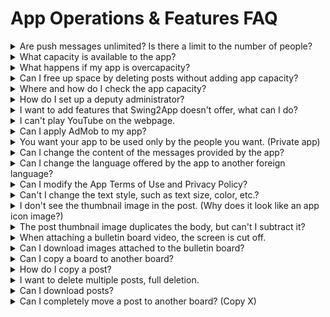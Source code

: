 # App Operations & Features FAQ

<details>

<summary>Are push messages unlimited? Is there a limit to the number of people?</summary>

Yes, push shipments are unlimited.

Push has **no limit to the number of dispatches and is available to an unlimited number of people.**

In addition, all the features offered by the Swing2App are free, so push sending is free, and you can send pushes freely.

</details>

<details>

<summary>What capacity is available to the app?</summary>

The free version and the paid version also have different capacity depending on the product used.

**\*Free version: 100MB capacity**

**\*Paid version**

1\)Basic type use ticket: 2GB capacity

2\)Expandable subscription: 10GB capacity

3\)Premium Use: 50GB of capacity

Please check the capacity provided by version and by product.

</details>

<details>

<summary>What happens if my app is overcapacity?</summary>

If the amount of capacity provided to the app is exceeded, the app will be suspended. \*Stop after 3 days of overcapacity

Even if you use a paid app, regardless of the remaining period of use, it will be suspended if the capacity is exceeded.

Suspension of an app due to an overcapacity is the same as the expiration of the subscription period.

(See image)

<img src="../.gitbook/assets/EN_이용기간만료.png" alt="" data-size="original">

**The app won't be deleted, but when you launch it, you'll get a "Your subscription has expired" message and the app won't run.**

Users who download the app from the Store will also be restricted from using the app when the message appears.

Therefore, if the capacity is exceeded, you can free up capacity by purchasing and applying a separate capacity add-on for as much capacity as you are insufficient, or by deleting the larger posts from the resource management page.

If the capacity is exceeded, we will notify you by e-mail or text.

</details>

<details>

<summary>Can I free up space by deleting posts without adding app capacity?</summary>

Yes you can.

On the App Manager Page - Service option - Manage storage page.

You can check the post capacity on that page.

**\*Posts you don't need (images such as photos) can be checked and deleted.**

**As soon as you delete it, you'll see a new capacity aggregation, and you can free up capacity by deleting the post.**

(See image)

[![](https://s3.ap-northeast-2.amazonaws.com/swing2bucket/resource/image/help/11c1834143a103ebefc9c172493e945a.png)](http://blog.naver.com/PostView.nhn?blogId=swing2app\&logNo=221208812417\&parentCategoryNo=\&categoryNo=49\&viewDate=\&isShowPopularPosts=false\&from=postView)

\* For more information on how to use resource management, please check the corresponding manual.

**☞ \[App Capacity Management - Go to the Resource Management How-to Manual]**

</details>

<details>

<summary>Where and how do I check the app capacity?</summary>

You can check the app capacity by going to the [<mark style="color:blue;">\[Service-Manage Storage\]</mark>](https://www.swing2app.com/view/storage\_manager) page.

You can see what's available in the app, what it's currently using, and what's remaining available.

</details>

<details>

<summary>How do I set up a deputy administrator?</summary>

On the Swing2App app Manager page, go to [<mark style="color:blue;">the</mark> Push & Members - View all members <mark style="color:blue;">menu.</mark>](https://www.swing2app.com/view/member\_list)

You can select the user you want to set as a deputy administrator and then change the permissions to administrator in the permission group settings

**There's no separate name of a deputy administrator, but the creator of the app gives the app user administrator privileges to manage and run the app together.**

We'll attach a link to the detailed method, so it's easy to understand if you look at it.

\*\*☞ \*\*<mark style="color:blue;">**Go to see how to set up a deputy administrator**</mark>

</details>

<details>

<summary>I want to add features that Swing2App doesn't offer, what can I do?</summary>

We are customizing for those who want a service that goes beyond a Swing2App solution.

Customization means app development, providing customization in 1:1 customization. You can do this by asking the Swing2App team.

If you would like to develop an app or have the features you need, please send your proposal or storyboard <mark style="color:blue;">help@swing2app.com</mark> swing2app email.

After confirmation, the development team will guide you through the availability of development, quotations, etc.

</details>

<details>

<summary>I can't play YouTube on the webpage.</summary>

This is a problem caused by YouTube not allowing you to embed apps or built-in sites. If you change the YouTube link url to the following format, it will work smoothly:

**Example)** <mark style="color:blue;"><mark style="color:red;">https://youtu.be/W8Ysr18ZxxU?t=1<mark style="color:red;"></mark>

<mark style="color:blue;">→</mark> <mark style="color:red;">https://www.youtube.com/embed/W8Ysr18ZxxU?t=1</mark>

If you change the link format a little bit as above, you can watch the video from within the webpage without problems.

</details>

<details>

<summary>Can I apply AdMob to my app?</summary>

You can set up and operate the AdMob plugin directly in your own apps.

Admob can be set directly by purchasing the \[Google Admob Applied Plugin] product from the Swing2App Plugin purchase page.

For more information on how to set up an AdMob, please refer to the manual.

**☞ \[Go to Google Admob Setup How-to Help]**

</details>

<details>

<summary>You want your app to be used only by the people you want. (Private app)</summary>

Yes, you can make a private app.

Only users who have installed the app can be approved and designated to use the app by the administrator.

First, in \[Service Management - Policy Management], set the app subscription policy - app privacy to 'Private'.

If you set it to private, users who install the app will need to sign up first. (If you do not register, you will not be able to use the app)

Even if the registration is complete, the administrator must approve the member before he or she can use the app.

\+Administrators can change their status to 'Approve' by selecting only the desired members from the list of registered members on the \[Push & Member-Inquiry] page.

\+Authorized users will use your app normally, and if they don't get approved, they won't be able to use it.

\*\*☞ \*\*<mark style="color:blue;">**See how to create a private app**</mark>

</details>

<details>

<summary>Can I change the content of the messages provided by the app?</summary>

Yes you can.

The content text used in the app can be modified and used by the administrator himself, and it can be changed to a foreign language.

Go to <mark style="color:blue;">App</mark> <mark style="color:blue;">Manager page→Services→Manage Text, and you'll see all the phrases and messages displayed and used in your app.</mark>

\-If you modify the entire text of the app, please press the \[Download] button to accept it as an Excel file, modify it and register the file again.

\-If you modify only a few phrases, you can search for and find the contents by pressing the \*control + F button.

After editing the content, please go to the App Maker page and press the \[Update App] button to update to the new version.

<mark style="color:blue;">**\[Go to the App text Modification Manual Manual]**</mark>

</details>

<details>

<summary>Can I change the language offered by the app to another foreign language?</summary>

Yes you can.

If you want to create an app that is available in English, please use it on the Swing2App global site. Swing2App Global Site: <mark style="color:blue;">https://www.swing2app.com/</mark>

Global sites are created with the app default language all set to English, so they are automatically set to English without any further changes.

\*Since it is not linked to the Korean site, you will need to register a new member to create an app when using the global site.

If you want to change to another foreign language, such as Chinese or Japanese, or if you only want to change a few to English, you can do so in String Management.

Go to <mark style="color:blue;">App</mark> <mark style="color:blue;">Manager page→Services→Manage Text, and you'll see all the phrases and messages displayed and used in your app.</mark>

\-If you modify the entire text of the app, please press the \[Download] button to accept it as an Excel file, modify it and register the file again.

\-If you modify only a few phrases, you can search for and find the contents by pressing the \*control + F button.

After editing the content, please go to App Creation and press the \[Update App] button to update to the new version.

<mark style="color:blue;">**\[Go to the App text Modification Manual Manual]**</mark>

</details>

<details>

<summary>Can I modify the App Terms of Use and Privacy Policy?</summary>

Yes you can. The App Terms of Use can be modified in the <mark style="color:blue;">App Manager page - Services - Subscription settings - App Subscription Policies page - Terms of Service.</mark>

For each question, we put the content in the Swing2App basic settings, so the content is all entered.

Please check the contents and modify the App Terms of Use to suit the app you created.

After modifying the contents on that page, click the **\[Set Policy]** button to save it.

</details>

<details>

<summary>Can't I change the text style, such as text size, color, etc.?</summary>

Write a post - If you choose to write with the **HTML editor**, you can change the style of the text.

When writing in general, writing directly from the app doesn't apply the style.

\*\*Swing2App homepage dashboard - **only available for writing with** **HTML editor.**

After you create a bulletin board, go to the board where you want to write in the Manage Posts menu.

If you choose to Write as an HTML Editor, you can add a variety of text styles.

\*\*☞ \*\*<mark style="color:blue;">**See how to use HTML Editor writing**</mark>

</details>

<details>

<summary>I don't see the thumbnail image in the post. (Why does it look like an app icon image?)</summary>

When specifying a thumbnail image in a post, be sure to select Attach Photo to attach the image file.

If you put an image inside the content (body), the image is not designated as a thumbnail because it is recognized as text.

So when you assign a thumbnail image to your post! Please be sure to register as an attached image.

(See image)

<mark style="color:red;">\*\* This feature is not available in the app, only on the Swing2App homepage - pc version web, mobile version web.</mark>

</details>

<details>

<summary>The post thumbnail image duplicates the body, but can't I subtract it?</summary>

The thumbnail image is designated as the representative image of the first image of the post.

At this time, the image designated as the thumbnail will also appear as the representative image of the post, and it will also appear as a duplicate in the text. It's simple to make it look like a thumbnail without duplication.

\*\*When entering a post, please check \[Use the first image thumbnail]. With this feature, thumbnailed images don't appear duplicates in the body and can only be used as representative images.

</details>

<details>

<summary>When attaching a bulletin board video, the screen is cut off.</summary>

Usually, when a video is attached to a bulletin board, the video size is automatically adjusted to match the width size of the mobile phone.

Occasionally, a video may be cut off, or the aspect ratio may not fit properly. In this case, you can modify the size yourself.

**1. First, when copying the video link, please copy the ‘source code’.**

**2. And when you attach a video on the bulletin board please put in the embedded code.**

**3. At this point, you can modify the horizontal and vertical size listed on the link. If you set the width to 340px and the height to 240px, it fits into the phone screen(the size of the cell phone grows nowadays, and it fits well with 380X 220).**

</details>

<details>

<summary>Can I download images attached to the bulletin board?</summary>

You can download and save image attached to the Bulletin Board.

Please attach the image to the bulletin board and select the image from the bulletin board post details. Then there’s the down button in the top right corner. You can also select the button to download photos posted on the bulletin board to your mobile phone.

</details>

<details>

<summary>Can I copy a board to another board?</summary>

The bulletin board can be copied.

The copy board function is set up for each bulletin board, making it easy to copy a board.

\*Swing2App Manager page - from the \[Post Management] menu - Go to the board you want to copy.

By pressing the \[Copy Board] button at the top of the bulletin board, you can select the target board to be copied.

When you copy, all posts on the board are copied to that board.

\*\*☞ \*\*<mark style="color:blue;">**See how to copy a bulletin board**</mark>

</details>

<details>

<summary>How do I copy a post?</summary>

You can copy and move the written post to another board.

You can select individual posts, or you can select multiple posts at once and copy them to a specific bulletin board.

**1)App mANAGER Page – In Manage Posts, select the board from which you want to copy the text**

**2) Select the 'Listed' view of posts**

3\) You can check the **\[Copy Post]** button in the post list.

After selecting the post you want to copy, you can **click the Copy Post button** **to copy the post to the board of your choice.**

**☞ \[Go to see how to copy the post]**

</details>

<details>

<summary>I want to delete multiple posts, full deletion.</summary>

With the Batch Delete Posts feature, you can delete multiple posts at once or delete an entire post.

After you go to the board where you want to delete the post from the post management

\- Please select 'View List'. (second icon)

\- Multiple selections of posts you want to delete (if you select the entire article, the entire post will be selected at once)

\- Select the \[Delete Posts in Bulk] button to delete the selected posts done at once. ☞ <mark style="color:blue;">**\[Go to see how to use batch deletion of posts]**</mark>

</details>

<details>

<summary>Can I download posts?</summary>

Yes you can.

App Manager page - By using \[Post Down] provided by Post Management, you can download and archive posts written on the bulletin board as Excel files.

**→ the app manager page→ the posts option→ Written posts-> you can check the \[Post Download] button in the list of posts created**

However, when the post is down, the image other than the text is not downloaded.

</details>

<details>

<summary>Can I completely move a post to another board? (Copy X)</summary>

You can use the \[Move the Posts] feature to move posts to other bulletin boards.

Copy a post is the ability to copy a post to another bulletin board so that the article is retained on an existing board.

Moving a post is the same as the cut function.

When you move a post to a different board, the post on the existing board is deleted.

**How to use Move Posts**

1\) App Manager page – Select the board you created in Post Management and move it. (Select the board you want to move the post)

2\) Select \[List]

3\) Select the post you want to move from the list of created posts.

4\)Select the \[Move Post] button.

</details>
